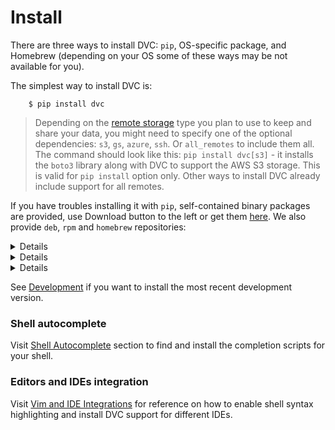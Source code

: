 # Install

There are three ways to install DVC: `pip`, OS-specific package, and Homebrew
(depending on your OS some of these ways may be not available for you).

The simplest way to install DVC is:

```dvc
    $ pip install dvc
```

> Depending on the [remote storage](/doc/commands-reference/remote) type you
plan to use to keep and share your data, you might need to specify one of the
optional dependencies: `s3`, `gs`, `azure`, `ssh`. Or `all_remotes` to include
them all. The command should look like this: `pip install dvc[s3]` - it
installs the `boto3` library along with DVC to support the AWS S3 storage. This
is valid for `pip install` option only. Other ways to install DVC already include
support for all remotes.

If you have troubles installing it with `pip`, self-contained binary packages
are provided, use Download button to the left or get them
[here](https://github.com/iterative/dvc/releases/). We also provide `deb`, `rpm`
and `homebrew` repositories:

<details>

### Expand to install from deb repository (Ubuntu, Debian)

```dvc
    $ wget https://dvc.org/deb/dvc.list
    $ sudo cp dvc.list /etc/apt/sources.list.d/
    $ sudo apt-get update
    $ sudo apt-get install dvc
```

</details>


<details>

### Expand to install from rpm repository (Fedora, CentOS)

```dvc
    $ wget https://dvc.org/rpm/dvc.repo
    $ sudo cp dvc.repo /etc/yum.repos.d/
    $ sudo dnf update
    $ sudo dnf install dvc
```

</details>


<details>

### Expand to install via Homebrew (Mac OS)

```dvc
    $ brew install iterative/homebrew-dvc/dvc
```
or:

```dvc
    $ brew cask install iterative/homebrew-dvc/dvc
```

</details>

See [Development](/doc/user-guide/development) if you want to install the most
recent development version.


### Shell autocomplete

Visit [Shell Autocomplete](/doc/user-guide/autocomplete) section to find and
install the completion scripts for your shell.

### Editors and IDEs integration

Visit [Vim and IDE Integrations](/doc/user-guide/plugins) for reference on how
to enable shell syntax highlighting and install DVC support for different IDEs.
